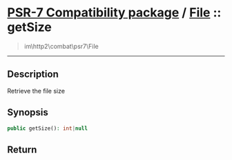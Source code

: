 # [PSR-7 Compatibility package](combat.md) / [File](combat-File.md) :: getSize
 > im\http2\combat\psr7\File
____

## Description
Retrieve the file size

## Synopsis
```php
public getSize(): int|null
```

## Return

